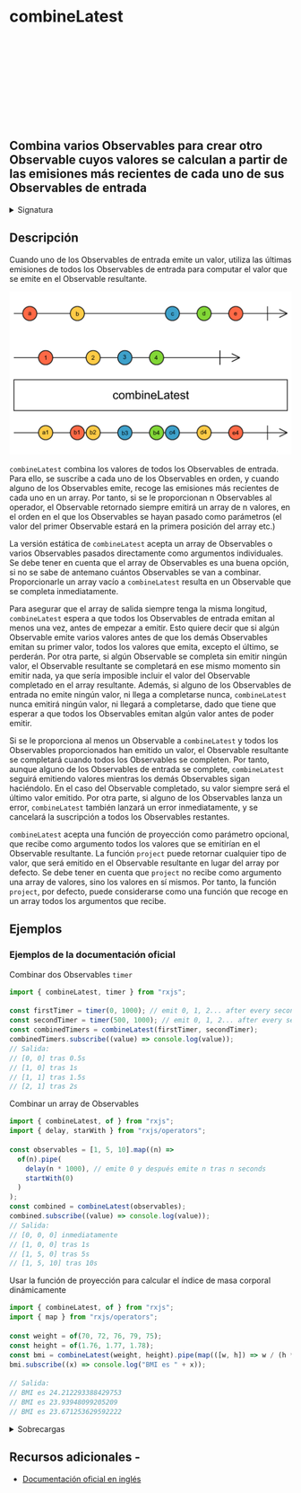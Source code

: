 <div class="page-heading">

# combineLatest

<a target="_blank" href="https://github.com/ReactiveX/rxjs/blob/master/src/internal/operators/combineLatest.ts">
<svg>
  <use xlink:href="/assets/icons/github.svg#github"></use>
</svg>
</a>
</div>

<h2 class="subtitle"> Combina varios Observables para crear otro Observable cuyos valores se calculan a partir de las emisiones más recientes de cada uno de sus Observables de entrada
</h2>

<details>
<summary>Signatura</summary>

### Firma

`combineLatest<O extends ObservableInput<any>, R>(...observables: (SchedulerLike | O | ((...values: ObservedValueOf<O>[]) => R))[]): Observable<R>`

### Parámetros

<table>
<tr><td>observables</td><td>Tipo: <code>(SchedulerLike | O | ((...values: ObservedValueOf[]) => R))[]</code>.</td></tr>
</table>

### Retorna

`Observable<R>`: Un Observable de valores proyectados a partir de las emisiones más recientes de cada Observable de entrada, o un array de los de las emisiones más recientes de cada Observable de entrada.

</details>

## Descripción

Cuando uno de los Observables de entrada emite un valor, utiliza las últimas emisiones de todos los Observables de entrada para computar el valor que se emite en el Observable resultante.

<img src="assets/images/marble-diagrams/join-creation/combineLatest.png" alt="Diagrama de canicas del operador combineLatest">

`combineLatest` combina los valores de todos los Observables de entrada. Para ello, se suscribe a cada uno de los Observables en orden, y cuando alguno de los Observables emite, recoge las emisiones más recientes de cada uno en un array. Por tanto, si se le proporcionan n Observables al operador, el Observable retornado siempre emitirá un array de n valores, en el orden en el que los Observables se hayan pasado como parámetros (el valor del primer Observable estará en la primera posición del array etc.)

La versión estática de `combineLatest` acepta un array de Observables o varios Observables pasados directamente como argumentos individuales. Se debe tener en cuenta que el array de Observables es una buena opción, si no se sabe de antemano cuántos Observables se van a combinar. Proporcionarle un array vacío a `combineLatest` resulta en un Observable que se completa inmediatamente.

Para asegurar que el array de salida siempre tenga la misma longitud, `combineLatest` espera a que todos los Observables de entrada emitan al menos una vez, antes de empezar a emitir. Esto quiere decir que si algún Observable emite varios valores antes de que los demás Observables emitan su primer valor, todos los valores que emita, excepto el último, se perderán. Por otra parte, si algún Observable se completa sin emitir ningún valor, el Observable resultante se completará en ese mismo momento sin emitir nada, ya que sería imposible incluir el valor del Observable completado en el array resultante. Además, si alguno de los Observables de entrada no emite ningún valor, ni llega a completarse nunca, `combineLatest` nunca emitirá ningún valor, ni llegará a completarse, dado que tiene que esperar a que todos los Observables emitan algún valor antes de poder emitir.

Si se le proporciona al menos un Observable a `combineLatest` y todos los Observables proporcionados han emitido un valor, el Observable resultante se completará cuando todos los Observables se completen. Por tanto, aunque alguno de los Observables de entrada se complete, `combineLatest` seguirá emitiendo valores mientras los demás Observables sigan haciéndolo. En el caso del Observable completado, su valor siempre será el último valor emitido. Por otra parte, si alguno de los Observables lanza un error, `combineLatest` también lanzará un error inmediatamente, y se cancelará la suscripción a todos los Observables restantes.

`combineLatest` acepta una función de proyección como parámetro opcional, que recibe como argumento todos los valores que se emitirían en el Observable resultante. La función `project` puede retornar cualquier tipo de valor, que será emitido en el Observable resultante en lugar del array por defecto. Se debe tener en cuenta que `project` no recibe como argumento una array de valores, sino los valores en sí mismos. Por tanto, la función `project`, por defecto, puede considerarse como una función que recoge en un array todos los argumentos que recibe.

## Ejemplos

### Ejemplos de la documentación oficial

Combinar dos Observables `timer`

```javascript
import { combineLatest, timer } from "rxjs";

const firstTimer = timer(0, 1000); // emit 0, 1, 2... after every second, starting from now
const secondTimer = timer(500, 1000); // emit 0, 1, 2... after every second, starting 0,5s from now
const combinedTimers = combineLatest(firstTimer, secondTimer);
combinedTimers.subscribe((value) => console.log(value));
// Salida:
// [0, 0] tras 0.5s
// [1, 0] tras 1s
// [1, 1] tras 1.5s
// [2, 1] tras 2s
```

Combinar un array de Observables

```javascript
import { combineLatest, of } from "rxjs";
import { delay, starWith } from "rxjs/operators";

const observables = [1, 5, 10].map((n) =>
  of(n).pipe(
    delay(n * 1000), // emite 0 y después emite n tras n seconds
    startWith(0)
  )
);
const combined = combineLatest(observables);
combined.subscribe((value) => console.log(value));
// Salida:
// [0, 0, 0] inmediatamente
// [1, 0, 0] tras 1s
// [1, 5, 0] tras 5s
// [1, 5, 10] tras 10s
```

Usar la función de proyección para calcular el índice de masa corporal dinámicamente

```javascript
import { combineLatest, of } from "rxjs";
import { map } from "rxjs/operators";

const weight = of(70, 72, 76, 79, 75);
const height = of(1.76, 1.77, 1.78);
const bmi = combineLatest(weight, height).pipe(map(([w, h]) => w / (h * h)));
bmi.subscribe((x) => console.log("BMI es " + x));

// Salida:
// BMI es 24.212293388429753
// BMI es 23.93948099205209
// BMI es 23.671253629592222
```

<details>
<summary>Sobrecargas</summary>
<div class="overload-container">

<div class="overload-section">

### Firma

`combineLatest(sources: [O1], resultSelector: (v1: ObservedValueOf<O1>) => R, scheduler?: SchedulerLike): Observable<R>`

### Parámetros

<table>
<tr><td>sources</td><td>Tipo: <code>[O1]</code>.</td></tr>
<tr><td>resultSelector</td><td>Tipo: <code>(v1: ObservedValueOf) => R</code>.</td></tr>
<tr><td>scheduler</td><td>Opcional. El valor por defecto es <code>undefined</code>.
Tipo: <code>SchedulerLike</code>.</td></tr>
</table>

### Retorna

`Observable<R>`

</div>

<div class="overload-section">

### Firma

`combineLatest(sources: [O1, O2], resultSelector: (v1: ObservedValueOf<O1>, v2: ObservedValueOf<O2>) => R, scheduler?: SchedulerLike): Observable<R>`

### Parámetros

<table>
<tr><td>sources</td><td>Tipo: <code>[O1, O2]</code>.</td></tr>
<tr><td>resultSelector</td><td>Tipo: <code>(v1: ObservedValueOf, v2: ObservedValueOf) => R</code>.</td></tr>
<tr><td>scheduler</td><td>Opcional. El valor por defecto es <code>undefined</code>.
Tipo: <code>SchedulerLike</code>.</td></tr>
</table>

### Retorna

`Observable<R>`

</div>

<div class="overload-section">

### Firma

`combineLatest(sources: [O1, O2, O3], resultSelector: (v1: ObservedValueOf<O1>, v2: ObservedValueOf<O2>, v3: ObservedValueOf<O3>) => R, scheduler?: SchedulerLike): Observable<R>`

### Parámetros

<table>
<tr><td>sources</td><td>Tipo: <code>[O1, O2, O3]</code>.</td></tr>
<tr><td>resultSelector</td><td>Tipo: <code>(v1: ObservedValueOf, v2: ObservedValueOf, v3: ObservedValueOf) => R</code>.</td></tr>
<tr><td>scheduler</td><td>Opcional. El valor por defecto es <code>undefined</code>.
Tipo: <code>SchedulerLike</code>.</td></tr>
</table>

### Retorna

`Observable<R>`

</div>

<div class="overload-section">

### Firma

`combineLatest(sources: [O1, O2, O3, O4], resultSelector: (v1: ObservedValueOf<O1>, v2: ObservedValueOf<O2>, v3: ObservedValueOf<O3>, v4: ObservedValueOf<O4>) => R, scheduler?: SchedulerLike): Observable<R>`

### Parámetros

<table>
<tr><td>sources</td><td>Tipo: <code>[O1, O2, O3, O4]</code>.</td></tr>
<tr><td>resultSelector</td><td>Tipo: <code>(v1: ObservedValueOf, v2: ObservedValueOf, v3: ObservedValueOf, v4: ObservedValueOf) => R</code>.</td></tr>
<tr><td>scheduler</td><td>Opcional. El valor por defecto es <code>undefined</code>.
Tipo: <code>SchedulerLike</code>.</td></tr>
</table>

### Retorna

`Observable<R>`

</div>

<div class="overload-section">

### Firma

`combineLatest(sources: [O1, O2, O3, O4, O5], resultSelector: (v1: ObservedValueOf<O1>, v2: ObservedValueOf<O2>, v3: ObservedValueOf<O3>, v4: ObservedValueOf<O4>, v5: ObservedValueOf<O5>) => R, scheduler?: SchedulerLike): Observable<R>`

### Parámetros

<table>
<tr><td>sources</td><td>Tipo: <code>[O1, O2, O3, O4, O5]</code>.</td></tr>
<tr><td>resultSelector</td><td>Tipo: <code>(v1: ObservedValueOf, v2: ObservedValueOf, v3: ObservedValueOf, v4: ObservedValueOf, v5: ObservedValueOf) => R</code>.</td></tr>
<tr><td>scheduler</td><td>Opcional. El valor por defecto es <code>undefined</code>.
Tipo: <code>SchedulerLike</code>.</td></tr>
</table>

### Retorna

`Observable<R>`

</div>

<div class="overload-section">

### Firma

`combineLatest(sources: [O1, O2, O3, O4, O5, O6], resultSelector: (v1: ObservedValueOf<O1>, v2: ObservedValueOf<O2>, v3: ObservedValueOf<O3>, v4: ObservedValueOf<O4>, v5: ObservedValueOf<O5>, v6: ObservedValueOf<O6>) => R, scheduler?: SchedulerLike): Observable<R>`

### Parámetros

<table>
<tr><td>sources</td><td>Tipo: <code>[O1, O2, O3, O4, O5, O6]</code>.</td></tr>
<tr><td>resultSelector</td><td>Tipo: <code>(v1: ObservedValueOf, v2: ObservedValueOf, v3: ObservedValueOf, v4: ObservedValueOf, v5: ObservedValueOf, v6:</code> ObservedValueOf) => R.</td></tr>
<tr><td>scheduler</td><td>Opcional. El valor por defecto es <code>undefined</code>.
Tipo: <code>SchedulerLike</code>.</td></tr>
</table>

### Retorna

`Observable<R>`

</div>

<div class="overload-section">

### Firma

`combineLatest(sources: O[], resultSelector: (...args: ObservedValueOf<O>[]) => R, scheduler?: SchedulerLike): Observable<R>`

### Parámetros

<table>
<tr><td>sources</td><td>Tipo: <code>O[]</code>.</td></tr>
<tr><td>resultSelector</td><td>Tipo: <code>(...args: ObservedValueOf[]) => R</code>.</td></tr>
<tr><td>scheduler</td><td>Opcional. El valor por defecto es <code>undefined</code>.
Tipo: <code>SchedulerLike</code>.</td></tr>
</table>

### Retorna

`Observable<R>`

</div>

<div class="overload-section">

### Firma

`combineLatest(v1: O1, resultSelector: (v1: ObservedValueOf<O1>) => R, scheduler?: SchedulerLike): Observable<R>`

### Parámetros

<table>
<tr><td>v1</td><td>Tipo: <code>O1</code>.</td></tr>
<tr><td>resultSelector</td><td>Tipo: <code>(v1: ObservedValueOf) => R</code>.</td></tr>
<tr><td>scheduler</td><td>Opcional. El valor por defecto es <code>undefined</code>.
Tipo: <code>SchedulerLike</code>.</td></tr>
</table>

### Retorna

`Observable<R>`

</div>

<div class="overload-section">

### Firma

combineLatest(v1: O1, v2: O2, resultSelector: (v1: ObservedValueOf<O1>, v2: ObservedValueOf<O2>) => R, scheduler?: `SchedulerLike): Observable<R>`

### Parámetros

<table>
<tr><td>v1</td><td>Tipo: <code>O1</code>.</td></tr>
<tr><td>v2</td><td>Tipo: <code>O2</code>.</td></tr>
<tr><td>resultSelector</td><td>Tipo: <code>(v1: ObservedValueOf, v2: ObservedValueOf) => R</code>.</td></tr>
<tr><td>scheduler</td><td>Opcional. El valor por defecto es <code>undefined</code>.
Tipo: <code>SchedulerLike</code>.</td></tr>
</table>

### Retorna

`Observable<R>`

</div>

<div class="overload-section">

### Firma

`combineLatest(v1: O1, v2: O2, v3: O3, resultSelector: (v1: ObservedValueOf<O1>, v2: ObservedValueOf<O2>, v3: ObservedValueOf<O3>) => R, scheduler?: SchedulerLike): Observable<R>`

### Parámetros

<table>
<tr><td>v1</td><td>Tipo: <code>O1</code>.</td></tr>
<tr><td>v2</td><td>Tipo: <code>O2</code>.</td></tr>
<tr><td>v3</td><td>Tipo: <code>O3</code>.</td></tr>
<tr><td>resultSelector</td><td>Tipo: <code>(v1: ObservedValueOf, v2: ObservedValueOf, v3: ObservedValueOf) => R</code>.</td></tr>
<tr><td>scheduler</td><td>Opcional. El valor por defecto es <code>undefined</code>.
Tipo: <code>SchedulerLike</code>.</td></tr>
</table>

### Retorna

`Observable<R>`

</div>

<div class="overload-section">

### Firma

`combineLatest(v1: O1, v2: O2, v3: O3, v4: O4, resultSelector: (v1: ObservedValueOf<O1>, v2: ObservedValueOf<O2>, v3: ObservedValueOf<O3>, v4: ObservedValueOf<O4>) => R, scheduler?: SchedulerLike): Observable<R>`

### Parámetros

<table>
<tr><td>v1</td><td>Tipo: <code>O1</code>.</td></tr>
<tr><td>v2</td><td>Tipo: <code>O2</code>.</td></tr>
<tr><td>v3</td><td>Tipo: <code>O3</code>.</td></tr>
<tr><td>v4</td><td>Tipo: <code>O4</code>.</td></tr>
<tr><td>resultSelector</td><td>Tipo: <code>(v1: ObservedValueOf, v2: ObservedValueOf, v3: ObservedValueOf, v4: ObservedValueOf) => R</code>.</td></tr>
<tr><td>scheduler</td><td>Opcional. El valor por defecto es <code>undefined</code>.
Tipo: <code>SchedulerLike</code>.</td></tr>
</table>

### Retorna

`Observable<R>`

</div>

<div class="overload-section">

### Firma

`combineLatest(v1: O1, v2: O2, v3: O3, v4: O4, v5: O5, resultSelector: (v1: ObservedValueOf<O1>, v2: ObservedValueOf<O2>, v3: ObservedValueOf<O3>, v4: ObservedValueOf<O4>, v5: ObservedValueOf<O5>) => R, scheduler?: SchedulerLike): Observable<R>`

### Parámetros

<table>
<tr><td>v1</td><td>Tipo: <code>O1</code>.</td></tr>
<tr><td>v2</td><td>Tipo: <code>O2</code>.</td></tr>
<tr><td>v3</td><td>Tipo: <code>O3</code>.</td></tr>
<tr><td>v4</td><td>Tipo: <code>O4</code>.</td></tr>
<tr><td>v5</td><td>Tipo: <code>O5</code>.</td></tr>
<tr><td>resultSelector</td><td>Tipo: <code>(v1: ObservedValueOf, v2: ObservedValueOf, v3: ObservedValueOf, v4: ObservedValueOf, v5: ObservedValueOf) => R</code>.</td></tr>
<tr><td>scheduler</td><td>Opcional. El valor por defecto es <code>undefined</code>.
Tipo: <code>SchedulerLike</code>.</td></tr>
</table>

### Retorna

`Observable<R>`

</div>

<div class="overload-section">

### Firma

`combineLatest(v1: O1, v2: O2, v3: O3, v4: O4, v5: O5, v6: O6, resultSelector: (v1: ObservedValueOf<O1>, v2: ObservedValueOf<O2>, v3: ObservedValueOf<O3>, v4: ObservedValueOf<O4>, v5: ObservedValueOf<O5>, v6: ObservedValueOf<O6>) => R, scheduler?: SchedulerLike): Observable<R>`

### Parámetros

<table>
<tr><td>v1</td><td>Tipo: <code>O1</code>.</td></tr>
<tr><td>v2</td><td>Tipo: <code>O2</code>.</td></tr>
<tr><td>v3</td><td>Tipo: <code>O3</code>.</td></tr>
<tr><td>v4</td><td>Tipo: <code>O4</code>.</td></tr>
<tr><td>v5</td><td>Tipo: <code>O5</code>.</td></tr>
<tr><td>v6</td><td>Tipo: <code>O6</code>.</td></tr>
<tr><td>resultSelector</td><td>Tipo: <code>(v1: ObservedValueOf, v2: ObservedValueOf, v3: ObservedValueOf, v4: ObservedValueOf, v5: ObservedValueOf, v6:</code> ObservedValueOf) => R.</td></tr>
<tr><td>scheduler</td><td>Opcional. El valor por defecto es <code>undefined</code>.
Tipo: <code>SchedulerLike</code>.</td></tr>
</table>

### Retorna

`Observable<R>`

</div>

<div class="overload-section">

### Firma

`combineLatest(sources: [O1], scheduler: SchedulerLike): Observable<[ObservedValueOf<O1>]>`

### Parámetros

<table>
<tr><td>sources</td><td>Tipo: <code>[O1]</code>.</td></tr>
<tr><td>scheduler</td><td>Tipo: <code>SchedulerLike</code>.
</td></tr>
</table>

### Retorna

`Observable<[ObservedValueOf<O1>]>`

</div>

<div class="overload-section">

### Firma

`combineLatest(sources: [O1, O2], scheduler: SchedulerLike): Observable<[ObservedValueOf<O1>, ObservedValueOf<O2>]>`

### Parámetros

<table>
<tr><td>sources</td><td>Tipo: <code>[O1, O2]</code>.</td></tr>
<tr><td>scheduler</td><td>Tipo: <code>SchedulerLike</code>.
</td></tr>
</table>

### Retorna

`Observable<[ObservedValueOf<O1>, ObservedValueOf<O2>]>`

</div>

<div class="overload-section">

### Firma

`combineLatest(sources: [O1, O2, O3], scheduler: SchedulerLike): Observable<[ObservedValueOf<O1>, ObservedValueOf<O2>, ObservedValueOf<O3>]>`

### Parámetros

<table>
<tr><td>sources</td><td>Tipo: <code>[O1, O2, O3]</code>.</td></tr>
<tr><td>scheduler</td><td>Tipo: <code>SchedulerLike</code>.
</td></tr>
</table>

### Retorna

`Observable<[ObservedValueOf<O1>, ObservedValueOf<O2>, ObservedValueOf<O3>]>`

</div>

<div class="overload-section">

### Firma

`combineLatest(sources: [O1, O2, O3, O4], scheduler: SchedulerLike): Observable<[ObservedValueOf<O1>, ObservedValueOf<O2>, ObservedValueOf<O3>, ObservedValueOf<O4>]>`

### Parámetros

<table>
<tr><td>sources</td><td>Tipo: <code>[O1, O2, O3, O4]</code>.</td></tr>
<tr><td>scheduler</td><td>Tipo: <code>SchedulerLike</code>.
</td></tr>
</table>

### Retorna

`Observable<[ObservedValueOf<O1>, ObservedValueOf<O2>, ObservedValueOf<O3>, ObservedValueOf<O4>]>`

</div>

<div class="overload-section">

### Firma

`combineLatest(sources: [O1, O2, O3, O4, O5], scheduler: SchedulerLike): Observable<[ObservedValueOf<O1>, ObservedValueOf<O2>, ObservedValueOf<O3>, ObservedValueOf<O4>, ObservedValueOf<O5>]>`

### Parámetros

<table>
<tr><td>sources</td><td>Tipo: <code>[O1, O2, O3, O4, O5]</code>.</td></tr>
<tr><td>scheduler</td><td>Tipo: <code>SchedulerLike</code>.
</td></tr>
</table>

### Retorna

`Observable<[ObservedValueOf<O1>, ObservedValueOf<O2>, ObservedValueOf<O3>, ObservedValueOf<O4>, ObservedValueOf<O5>]>`

</div>

<div class="overload-section">

### Firma

`combineLatest(sources: [O1, O2, O3, O4, O5, O6], scheduler: SchedulerLike): Observable<[ObservedValueOf<O1>, ObservedValueOf<O2>, ObservedValueOf<O3>, ObservedValueOf<O4>, ObservedValueOf<O5>, ObservedValueOf<O6>]>`

### Parámetros

<table>
<tr><td>sources</td><td>Tipo: <code>[O1, O2, O3, O4, O5, O6]</code>.</td></tr>
<tr><td>scheduler</td><td>Tipo: <code>SchedulerLike</code>.
</td></tr>
</table>

### Retorna

`Observable<[ObservedValueOf<O1>, ObservedValueOf<O2>, ObservedValueOf<O3>, ObservedValueOf<O4>, ObservedValueOf<O5>, ObservedValueOf<O6>]>`

</div>

<div class="overload-section">

### Firma

`combineLatest(sources: O[], scheduler: SchedulerLike): Observable<ObservedValueOf<O>[]>`

### Parámetros

<table>
<tr><td>sources</td><td>Tipo: <code>O[]</code>.</td></tr>
<tr><td>scheduler</td><td>Tipo: <code>SchedulerLike</code>.
</td></tr>
</table>

### Retorna

`Observable<ObservedValueOf<O>[]>`

</div>

<div class="overload-section">

### Firma

`combineLatest(sources: [O1]): Observable<[ObservedValueOf<O1>]>`

### Parámetros

<table>
<tr><td>sources</td><td>Tipo: <code>[O1]</code>.</td></tr>
<tr><td></td><td>`Observable<[ObservedValueOf<O1>]>`
</td></tr>
</table>

### Retorna

`combineLatest(sources: [O1, O2]): Observable<[ObservedValueOf<O1>, ObservedValueOf<O2>]>`

</div>

<div class="overload-section">

### Firma

### Parámetros

<table>
<tr><td>sources</td><td>Tipo: <code>[O1, O2]</code>.</td></tr>
<tr><td></td><td>`Observable<[ObservedValueOf<O1>, ObservedValueOf<O2>]>`
</td></tr>

</table>

### Retorna

`combineLatest(sources: [O1, O2, O3]): Observable<[ObservedValueOf<O1>, ObservedValueOf<O2>, ObservedValueOf<O3>]>`

</div>

<div class="overload-section">

### Firma

### Parámetros

<table>
<tr><td>sources</td><td>Tipo: <code>[O1, O2, O3]</code>.</td></tr>
<tr><td></td><td>`Observable<[ObservedValueOf<O1>, ObservedValueOf<O2>, ObservedValueOf<O3>]>`
</td></tr>
</table>

### Retorna

`combineLatest(sources: [O1, O2, O3, O4]): Observable<[ObservedValueOf<O1>, ObservedValueOf<O2>, ObservedValueOf<O3>, ObservedValueOf<O4>]>`

</div>

<div class="overload-section">

### Firma

### Parámetros

<table>
<tr><td>sources</td><td>Tipo: <code>[O1, O2, O3, O4]</code>.</td></tr>
<tr><td></td><td>`Observable<[ObservedValueOf<O1>, ObservedValueOf<O2>, ObservedValueOf<O3>, ObservedValueOf<O4>]>`
</td></tr>
</table>

### Retorna

`combineLatest(sources: [O1, O2, O3, O4, O5]): Observable<[ObservedValueOf<O1>, ObservedValueOf<O2>, ObservedValueOf<O3>, ObservedValueOf<O4>,

</div>

<div class="overload-section">

### FirmaObservedValueOf<O5>]>`

### Parámetros

<table>
<tr><td>sources</td><td>Tipo: <code>[O1, O2, O3, O4, O5]</code>.</td></tr>
<tr><td></td><td>`Observable<[ObservedValueOf<O1>, ObservedValueOf<O2>, ObservedValueOf<O3>, ObservedValueOf<O4>, ObservedValueOf<O5>]>`
</td></tr>
</table>

### Retorna

`combineLatest(sources: [O1, O2, O3, O4, O5, O6]): Observable<[ObservedValueOf<O1>, ObservedValueOf<O2>, ObservedValueOf<O3>, ObservedValueOf<O4>,

</div>

<div class="overload-section">

### FirmaObservedValueOf<O5>, ObservedValueOf<O6>]>`

### Parámetros

<table>
<tr><td>sources</td><td>Tipo: <code>[O1, O2, O3, O4, O5, O6]</code>.</td></tr>
<tr><td></td><td>`Observable<[ObservedValueOf<O1>, ObservedValueOf<O2>, ObservedValueOf<O3>, ObservedValueOf<O4>, ObservedValueOf<O5>, `ObservedValueOf<O6>]></td></tr>
</table>

### Retorna

`combineLatest(sources: O[]): Observable<ObservedValueOf<O>[]>`

</div>

<div class="overload-section">

### Firma

### Parámetros

<table>
<tr><td>sources</td><td>Tipo: <code>O[]</code>.</td></tr>
<tr><td></td><td>`Observable<ObservedValueOf<O>[]>`
</td></tr>
</table>

### Retorna

`combineLatest(v1: O1, scheduler?: SchedulerLike): Observable<[ObservedValueOf<O1>]>`

</div>

<div class="overload-section">

### Firma

### Parámetros

<table>
<tr><td>v1</td><td>Tipo: <code>O1</code>.</td></tr>
<tr><td></td><td></td></tr>
<tr><td>scheduler</td><td>Opcional. El valor por defecto es <code>undefined</code>.
Tipo: <code>SchedulerLike</code>.</td></tr>
</table>

### Retorna

`Observable<[ObservedValueOf<O1>]>`

</div>

<div class="overload-section">

### Firma

`combineLatest(v1: O1, v2: O2, scheduler?: SchedulerLike): Observable<[ObservedValueOf<O1>, ObservedValueOf<O2>]>`

### Parámetros

<table>
<tr><td>v1</td><td>Tipo: <code>O1</code>.</td></tr>
<tr><td>v2</td><td>Tipo: <code>O2</code>.</td></tr>
<tr><td>scheduler</td><td>Opcional. El valor por defecto es <code>undefined</code>.
Tipo: <code>SchedulerLike</code>.</td></tr>
</table>

### Retorna

`Observable<[ObservedValueOf<O1>, ObservedValueOf<O2>]>`

</div>

<div class="overload-section">

### Firma

`combineLatest(v1: O1, v2: O2, v3: O3, scheduler?: SchedulerLike): Observable<[ObservedValueOf<O1>, ObservedValueOf<O2>, ObservedValueOf<O3>]>`

### Parámetros

<table>
<tr><td>v1</td><td>Tipo: <code>O1</code>.</td></tr>
<tr><td>v2</td><td>Tipo: <code>O2</code>.</td></tr>
<tr><td>v3</td><td>Tipo: <code>O3</code>.</td></tr>
<tr><td>scheduler</td><td>Opcional. El valor por defecto es <code>undefined</code>.
Tipo: <code>SchedulerLike</code>.</td></tr>
</table>

### Retorna

`Observable<[ObservedValueOf<O1>, ObservedValueOf<O2>, ObservedValueOf<O3>]>`

</div>

<div class="overload-section">

### Firma

`combineLatest(v1: O1, v2: O2, v3: O3, v4: O4, scheduler?: SchedulerLike): Observable<[ObservedValueOf<O1>, ObservedValueOf<O2>, ObservedValueOf<O3>, ObservedValueOf<O4>]>`

### Parámetros

<table>
<tr><td>v1</td><td>Tipo: <code>O1</code>.</td></tr>
<tr><td>v2</td><td>Tipo: <code>O2</code>.</td></tr>
<tr><td>v3</td><td>Tipo: <code>O3</code>.</td></tr>
<tr><td>v4</td><td>Tipo: <code>O4</code>.</td></tr>
<tr><td>scheduler</td><td>Opcional. El valor por defecto es <code>undefined</code>.
Tipo: <code>SchedulerLike</code>.</td></tr>
</table>

### Retorna

`Observable<[ObservedValueOf<O1>, ObservedValueOf<O2>, ObservedValueOf<O3>, ObservedValueOf<O4>]>`

</div>

<div class="overload-section">

### Firma

`combineLatest(v1: O1, v2: O2, v3: O3, v4: O4, v5: O5, scheduler?: SchedulerLike): Observable<[ObservedValueOf<O1>, ObservedValueOf<O2>, ObservedValueOf<O3>, ObservedValueOf<O4>, ObservedValueOf<O5>]>`

### Parámetros

<table>
<tr><td>v1</td><td>Tipo: <code>O1</code>.</td></tr>
<tr><td>v2</td><td>Tipo: <code>O2</code>.</td></tr>
<tr><td>v3</td><td>Tipo: <code>O3</code>.</td></tr>
<tr><td>v4</td><td>Tipo: <code>O4</code>.</td></tr>
<tr><td>v5</td><td>Tipo: <code>O5</code>.</td></tr>
<tr><td>scheduler</td><td>Opcional. El valor por defecto es <code>undefined</code>.
Tipo: <code>SchedulerLike</code>.</td></tr>
</table>

### Retorna

`Observable<[ObservedValueOf<O1>, ObservedValueOf<O2>, ObservedValueOf<O3>, ObservedValueOf<O4>, ObservedValueOf<O5>]>`

</div>

<div class="overload-section">

### Firma

`combineLatest(v1: O1, v2: O2, v3: O3, v4: O4, v5: O5, v6: O6, scheduler?: SchedulerLike): Observable<[ObservedValueOf<O1>, ObservedValueOf<O2>, ObservedValueOf<O3>, ObservedValueOf<O4>, ObservedValueOf<O5>, ObservedValueOf<O6>]>`

### Parámetros

<table>
<tr><td>v1</td><td>Tipo: <code>O1</code>.</td></tr>
<tr><td>v2</td><td>Tipo: <code>O2</code>.</td></tr>
<tr><td>v3</td><td>Tipo: <code>O3</code>.</td></tr>
<tr><td>v4</td><td>Tipo: <code>O4</code>.</td></tr>
<tr><td>v5</td><td>Tipo: <code>O5</code>.</td></tr>
<tr><td>v6</td><td>Tipo: <code>O6</code>.</td></tr>
<tr><td>scheduler</td><td>Opcional. El valor por defecto es <code>undefined</code>.
Tipo: <code>SchedulerLike</code>.</td></tr>
</table>

### Retorna

`Observable<[ObservedValueOf<O1>, ObservedValueOf<O2>, ObservedValueOf<O3>, ObservedValueOf<O4>, ObservedValueOf<O5>, ObservedValueOf<O6>]>`

</div>

<div class="overload-section">

### Firma

`combineLatest(...observables: O[]): Observable<any[]>`

### Parámetros

<table>
<tr><td>observables</td><td>Tipo: <code>O[]</code>.</td></tr>
</table>

### Retorna

`Observable<any[]>`

</div>

<div class="overload-section">

### Firma

`combineLatest(...observables: any[]): Observable<R>`

### Parámetros

<table>
<tr><td>observables</td><td>Tipo: <code>any[]</code>.</td></tr>
</table>

### Retorna

`Observable<R>`

</div>

<div class="overload-section">

### Firma

`combineLatest(array: O[], resultSelector: (...values: ObservedValueOf<O>[]) => R, scheduler?: SchedulerLike): Observable<R>`

### Parámetros

<table>
<tr><td>array</td><td>Tipo: <code>O[]</code>.</td></tr>
<tr><td>resultSelector</td>Tipo: <code>(...values: ObservedValueOf[]) => R</code>.<td></td></tr>
<tr><td>scheduler</td><td>Opcional. El valor por defecto es <code>undefined</code>.
Tipo: <code>SchedulerLike</code>.</td></tr>
</table>

### Retorna

`Observable<R>`

</div>

<div class="overload-section">

### Firma

`combineLatest(...observables: (SchedulerLike | O)[]): Observable<any[]>`

### Parámetros

<table>
<tr><td>observables</td><td>Tipo: <code>(SchedulerLike | O)[]</code>.</td></tr>
</table>

### Retorna

`Observable<any[]>`

</div>

<div class="overload-section">

### Firma

`combineLatest(...observables: (SchedulerLike | O | ((...values: ObservedValueOf<O>[]) => R))[]): Observable<R>`

### Parámetros

<table>
<tr><td>observables</td><td>Tipo: <code>(SchedulerLike | O | ((...values: ObservedValueOf[]) => R))[]</code>.</td></tr>
</table>

### Retorna

`Observable<R>`

</div>

<div class="overload-section">

### Firma

`combineLatest(...observables: any[]): Observable<R>`

### Parámetros

<table>
<tr><td>observables</td><td>Tipo: <code>any[]</code>.</td></tr>
</table>

### Retorna

`Observable<R>`

</div>

</div>
</details>

## Recursos adicionales -

- <a target="_blank" href="https://rxjs.dev/api/index/function/combineLatest">Documentación oficial en inglés</a>
